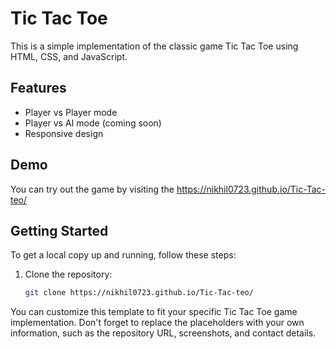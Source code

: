 # Tic Tac Toe

This is a simple implementation of the classic game Tic Tac Toe using HTML, CSS, and JavaScript.

## Features

- Player vs Player mode
- Player vs AI mode (coming soon)
- Responsive design

## Demo

You can try out the game by visiting the https://nikhil0723.github.io/Tic-Tac-teo/

## Getting Started

To get a local copy up and running, follow these steps:

1. Clone the repository:

   ```sh
   git clone https://nikhil0723.github.io/Tic-Tac-teo/

   
You can customize this template to fit your specific Tic Tac Toe game implementation. Don't forget to replace the placeholders with your own information, such as the repository URL, screenshots, and contact details.
